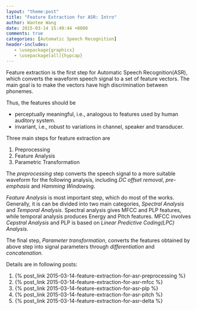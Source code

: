 ```yaml
---
layout: "theme:post"
title: "Feature Extraction for ASR: Intro"
author: Wantee Wang
date: 2015-03-14 15:49:44 +0800
comments: true
categories: [Automatic Speech Recognition]
header-includes:
   - \usepackage{graphicx}
   - \usepackage[all]{hypcap}
---
```


Feature extraction is the first step for Automatic Speech Recognition(ASR), which converts the waveform speech signal to a set of feature vectors. The main goal is to make the vectors have high discrimination between phonemes.

Thus, the features should be

* perceptually meaningful, i.e., analogous to features used by human auditory system.
* invariant, i.e., robust to variations in channel, speaker and
transducer.

Three main steps for feature extraction are

1. Preprocessing
2. Feature Analysis
3. Parametric Transformation

The *preprocessing* step converts the speech signal to a more suitable waveform for the following analysis, including *DC offset removal*, *pre-emphasis* and *Hamming Windowing*.

*Feature Analysis* is most important step, which do most of the works. Generally, it is can be divided into two main categories, *Spectral Analysis* and *Temporal Analysis*. Spectral analysis gives MFCC and PLP features, while temporal analysis produces Energy and Pitch features. MFCC involves *Cepstral Analysis* and PLP is based on *Linear Predictive Coding(LPC) Analysis*.

The final step, *Parameter transformation*, converts the features obtained by above step into signal parameters through *differentiation* and *concatenation*.

Details are in following posts:

1. {% post_link 2015-03-14-feature-extraction-for-asr-preprocessing %} 
2. {% post_link 2015-03-14-feature-extraction-for-asr-mfcc %}
3. {% post_link 2015-03-14-feature-extraction-for-asr-plp %}
4. {% post_link 2015-03-14-feature-extraction-for-asr-pitch %}
5. {% post_link 2015-03-14-feature-extraction-for-asr-delta %}

